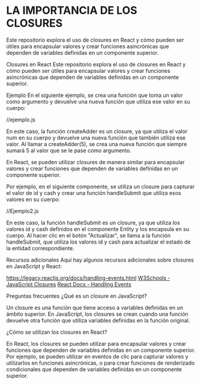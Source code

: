 # LA IMPORTANCIA DE LOS CLOSURES

Este repositorio explora el uso de closures en React y cómo pueden ser útiles para encapsular valores y crear funciones asincrónicas que dependen de variables definidas en un componente superior.



Closures en React
Este repositorio explora el uso de closures en React y cómo pueden ser útiles para encapsular valores y crear funciones asincrónicas que dependen de variables definidas en un componente superior.

Ejemplo
En el siguiente ejemplo, se crea una función que toma un valor como argumento y devuelve una nueva función que utiliza ese valor en su cuerpo:

 
//ejemplo.js


En este caso, la función createAdder es un closure, ya que utiliza el valor num en su cuerpo y devuelve una nueva función que también utiliza ese valor. Al llamar a createAdder(5), se crea una nueva función que siempre sumará 5 al valor que se le pase como argumento.

En React, se pueden utilizar closures de manera similar para encapsular valores y crear funciones que dependen de variables definidas en un componente superior.

Por ejemplo, en el siguiente componente, se utiliza un closure para capturar el valor de id y cash y crear una función handleSubmit que utiliza esos valores en su cuerpo:


//Ejemplo2.js



En este caso, la función handleSubmit es un closure, ya que utiliza los valores id y cash definidos en el componente Entity y los encapsula en su cuerpo. Al hacer clic en el botón "Actualizar", se llama a la función handleSubmit, que utiliza los valores id y cash para actualizar el estado de la entidad correspondiente.

Recursos adicionales
Aquí hay algunos recursos adicionales sobre closures en JavaScript y React:

https://legacy.reactjs.org/docs/handling-events.html
[W3Schools - JavaScript Closures](https://developer.mozilla.org/en-US/docs/Web/JavaScript/Closures)
[React Docs - Handling Events](https://www.w3schools.com/js/js_function_closures.asp)

Preguntas frecuentes
¿Qué es un closure en JavaScript?

Un closure es una función que tiene acceso a variables definidas en un ámbito superior. En JavaScript, los closures se crean cuando una función devuelve otra función que utiliza variables definidas en la función original.

¿Cómo se utilizan los closures en React?

En React, los closures se pueden utilizar para encapsular valores y crear funciones que dependen de variables definidas en un componente superior. Por ejemplo, se pueden utilizar en eventos de clic para capturar valores y utilizarlos en funciones asincrónicas, o para crear funciones de renderizado condicionales que dependen de variables definidas en un componente superior.
